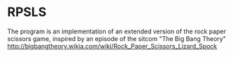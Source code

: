 # RPSLS
The program is an implementation of an extended version of the rock paper scissors game, inspired by an episode of the sitcom "The Big Bang Theory" http://bigbangtheory.wikia.com/wiki/Rock_Paper_Scissors_Lizard_Spock

